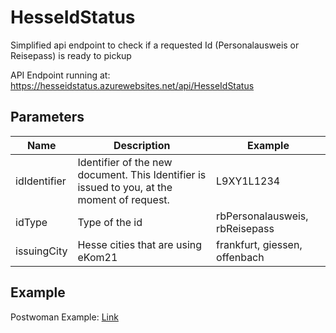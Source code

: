 # HesseIdStatus
Simplified api endpoint to check if a requested Id (Personalausweis or Reisepass) is ready to pickup

API Endpoint running at: https://hesseidstatus.azurewebsites.net/api/HesseIdStatus

## Parameters

| Name         | Description                                                                                 | Example                        |
|--------------|---------------------------------------------------------------------------------------------|--------------------------------|
| idIdentifier | Identifier of the new document. This Identifier is issued to you, at the moment of request. | L9XY1L1234                     |
| idType       | Type of the id                                                                              | rbPersonalausweis, rbReisepass |
| issuingCity  | Hesse cities that are using eKom21                                                          | frankfurt, giessen, offenbach  |

## Example

Postwoman Example: [Link](https://postwoman.io/?method=GET&url=https://hesseidstatus.azurewebsites.net&path=/api/HesseIdStatus?idIdentifierL2872=%253Cid%253E&idType=rbPersonalausweis&issuingCity=frankfurt&params=%5B%7B%22key%22:%22idIdentifierL2872%22,%22value%22:%22%253Cid%253E%22,%22type%22:%22query%22%7D,%7B%22key%22:%22idType%22,%22value%22:%22rbPersonalausweis%22,%22type%22:%22query%22%7D,%7B%22key%22:%22issuingCity%22,%22value%22:%22frankfurt%22,%22type%22:%22query%22%7D%5D)
